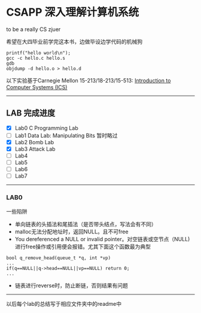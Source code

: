 # CSAPP 深入理解计算机系统

to be a really CS zjuer

希望在大四毕业前学完这本书，边做毕设边学代码的机械狗

```
printf("hello world\n");
gcc -c hello.c hello.s
gdb 
objdump -d hello.o > hello.d

```
以下实验基于Carnegie Mellon 15-213/18-213/15-513: [Introduction to Computer Systems (ICS)](http://www.cs.cmu.edu/afs/cs/academic/class/15213-f17/www/index.html)

***
## LAB 完成进度
- [x] Lab0 C Programming Lab
- [ ] Lab1 Data Lab: Manipulating Bits 暂时略过
- [x] Lab2 Bomb Lab
- [x] Lab3 Attack Lab
- [ ] Lab4
- [ ] Lab5
- [ ] Lab6
- [ ] Lab7

***


### LAB0
一些陷阱

- 单向链表的头插法和尾插法（是否带头结点，写法会有不同）
- malloc无法分配地址时，返回NULL。且不可free
- You dereferenced a NULL or invalid pointer。对空链表或空节点（NULL)进行free操作或引用便会报错。尤其下面这个函数最为典型
```
bool q_remove_head(queue_t *q, int *vp)
...
if(q==NULL||q->head==NULL||vp==NULL) return 0;
...
```
- 链表进行reverse时，防止断链，否则结果有问题


***

以后每个lab的总结写于相应文件夹中的readme中


